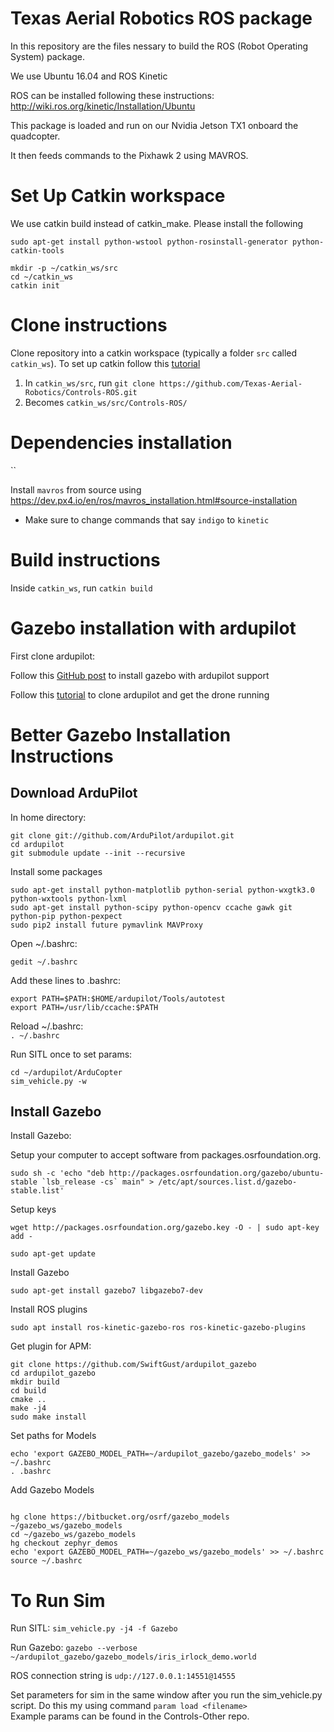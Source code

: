 # Texas Aerial Robotics ROS package 

In this repository are the files nessary to build the ROS (Robot Operating System) package. 

We use Ubuntu 16.04 and ROS Kinetic 

ROS can be installed following these instructions: http://wiki.ros.org/kinetic/Installation/Ubuntu 

This package is loaded and run on our Nvidia Jetson TX1 onboard the quadcopter. 

It then feeds commands to the Pixhawk 2 using MAVROS. 

# Set Up Catkin workspace 

We use catkin build instead of catkin_make. Please install the following

```sudo apt-get install python-wstool python-rosinstall-generator python-catkin-tools```

~~~
mkdir -p ~/catkin_ws/src
cd ~/catkin_ws
catkin init
~~~

# Clone instructions 

Clone repository into a catkin workspace (typically a folder `src` called `catkin_ws`). To set up catkin follow this [tutorial](http://wiki.ros.org/catkin/Tutorials/create_a_workspace) 
1. In `catkin_ws/src`, run `git clone https://github.com/Texas-Aerial-Robotics/Controls-ROS.git`
2. Becomes `catkin_ws/src/Controls-ROS/`

# Dependencies installation 

``

Install `mavros` from source using https://dev.px4.io/en/ros/mavros_installation.html#source-installation 
* Make sure to change commands that say `indigo` to `kinetic`

# Build instructions 

Inside `catkin_ws`, run `catkin build`

# Gazebo installation with ardupilot 

First clone ardupilot:

Follow this [GitHub post](https://github.com/ArduPilot/ardupilot_wiki/issues/1001) to install gazebo with ardupilot support

Follow this [tutorial](https://github.com/AS4SR/general_info/wiki/ArduPilot:-Instructions-to-set-up-and-run-an-autopilot-using-SITL-and-Gazebo-simulator) to clone ardupilot and get the drone running

# Better Gazebo Installation Instructions

## Download ArduPilot

In home directory:  

~~~
git clone git://github.com/ArduPilot/ardupilot.git
cd ardupilot  
git submodule update --init --recursive
~~~

Install some packages

~~~
sudo apt-get install python-matplotlib python-serial python-wxgtk3.0 python-wxtools python-lxml  
sudo apt-get install python-scipy python-opencv ccache gawk git python-pip python-pexpect  
sudo pip2 install future pymavlink MAVProxy 
~~~

Open ~/.bashrc:  

`gedit ~/.bashrc`  

Add these lines to .bashrc:  
~~~
export PATH=$PATH:$HOME/ardupilot/Tools/autotest  
export PATH=/usr/lib/ccache:$PATH
~~~ 

Reload ~/.bashrc:  
`. ~/.bashrc`  

Run SITL once to set params:
~~~
cd ~/ardupilot/ArduCopter
sim_vehicle.py -w
~~~

## Install Gazebo

Install Gazebo:  

Setup your computer to accept software from packages.osrfoundation.org.

``` sudo sh -c 'echo "deb http://packages.osrfoundation.org/gazebo/ubuntu-stable `lsb_release -cs` main" > /etc/apt/sources.list.d/gazebo-stable.list' ```

Setup keys

```wget http://packages.osrfoundation.org/gazebo.key -O - | sudo apt-key add -```

```sudo apt-get update```

Install Gazebo 

```sudo apt-get install gazebo7 libgazebo7-dev```

Install ROS plugins

```sudo apt install ros-kinetic-gazebo-ros ros-kinetic-gazebo-plugins```


Get plugin for APM:

~~~
git clone https://github.com/SwiftGust/ardupilot_gazebo
cd ardupilot_gazebo
mkdir build
cd build
cmake ..
make -j4
sudo make install
~~~

Set paths for Models
~~~
echo 'export GAZEBO_MODEL_PATH=~/ardupilot_gazebo/gazebo_models' >> ~/.bashrc
. .bashrc
~~~

Add Gazebo Models

~~~

hg clone https://bitbucket.org/osrf/gazebo_models ~/gazebo_ws/gazebo_models
cd ~/gazebo_ws/gazebo_models
hg checkout zephyr_demos
echo 'export GAZEBO_MODEL_PATH=~/gazebo_ws/gazebo_models' >> ~/.bashrc
source ~/.bashrc
~~~

# To Run Sim

Run SITL:
`sim_vehicle.py -j4 -f Gazebo`  

Run Gazebo:
`gazebo --verbose ~/ardupilot_gazebo/gazebo_models/iris_irlock_demo.world`  

ROS connection string is `udp://127.0.0.1:14551@14555`

Set parameters for sim in the same window after you run the sim_vehicle.py script. Do this my using command `param load <filename>`  
Example params can be found in the Controls-Other repo.
